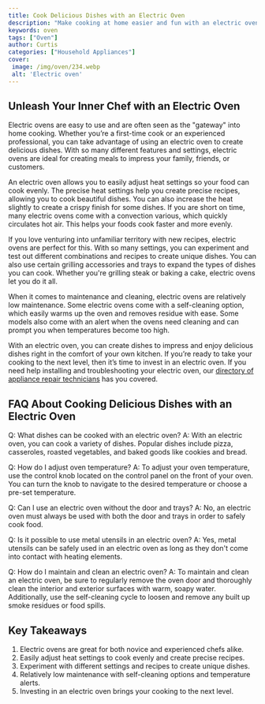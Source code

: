```yaml
---
title: Cook Delicious Dishes with an Electric Oven
description: "Make cooking at home easier and fun with an electric oven Discover delicious meals you can create and learn how to effectively use this kitchen appliance"
keywords: oven
tags: ["Oven"]
author: Curtis
categories: ["Household Appliances"]
cover: 
 image: /img/oven/234.webp
 alt: 'Electric oven'
---
```

## Unleash Your Inner Chef with an Electric Oven

Electric ovens are easy to use and are often seen as the "gateway" into home cooking. Whether you’re a first-time cook or an experienced professional, you can take advantage of using an electric oven to create delicious dishes. With so many different features and settings, electric ovens are ideal for creating meals to impress your family, friends, or customers.

An electric oven allows you to easily adjust heat settings so your food can cook evenly. The precise heat settings help you create precise recipes, allowing you to cook beautiful dishes. You can also increase the heat slightly to create a crispy finish for some dishes. If you are short on time, many electric ovens come with a convection various, which quickly circulates hot air. This helps your foods cook faster and more evenly.

If you love venturing into unfamiliar territory with new recipes, electric ovens are perfect for this. With so many settings, you can experiment and test out different combinations and recipes to create unique dishes. You can also use certain grilling accessories and trays to expand the types of dishes you can cook. Whether you're grilling steak or baking a cake, electric ovens let you do it all.

When it comes to maintenance and cleaning, electric ovens are relatively low maintenance. Some electric ovens come with a self-cleaning option, which easily warms up the oven and removes residue with ease. Some models also come with an alert when the ovens need cleaning and can prompt you when temperatures become too high. 

With an electric oven, you can create dishes to impress and enjoy delicious dishes right in the comfort of your own kitchen. If you’re ready to take your cooking to the next level, then it’s time to invest in an electric oven. If you need help installing and troubleshooting your electric oven, our [directory of appliance repair technicians](./pages/appliance-repair-technicians) has you covered.

## FAQ About Cooking Delicious Dishes with an Electric Oven

Q: What dishes can be cooked with an electric oven? 
A: With an electric oven, you can cook a variety of dishes. Popular dishes include pizza, casseroles, roasted vegetables, and baked goods like cookies and bread.

Q: How do I adjust oven temperature? 
A: To adjust your oven temperature, use the control knob located on the control panel on the front of your oven. You can turn the knob to navigate to the desired temperature or choose a pre-set temperature. 

Q: Can I use an electric oven without the door and trays? 
A: No, an electric oven must always be used with both the door and trays in order to safely cook food.

Q: Is it possible to use metal utensils in an electric oven?
A: Yes, metal utensils can be safely used in an electric oven as long as they don't come into contact with heating elements.

Q: How do I maintain and clean an electric oven? 
A: To maintain and clean an electric oven, be sure to regularly remove the oven door and thoroughly clean the interior and exterior surfaces with warm, soapy water. Additionally, use the self-cleaning cycle to loosen and remove any built up smoke residues or food spills.

## Key Takeaways 
1. Electric ovens are great for both novice and experienced chefs alike. 
2. Easily adjust heat settings to cook evenly and create precise recipes.
3. Experiment with different settings and recipes to create unique dishes. 
4. Relatively low maintenance with self-cleaning options and temperature alerts. 
5. Investing in an electric oven brings your cooking to the next level.

